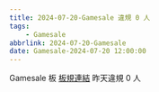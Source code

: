 ```yaml
---
title: 2024-07-20-Gamesale 違規 0 人
tags:
    - Gamesale
abbrlink: 2024-07-20-Gamesale
date: Gamesale-2024-07-20 12:00:00
---
```

Gamesale 板 [板規連結](https://www.ptt.cc/bbs/Gossiping/M.1637425085.A.07D.html)
昨天違規 0 人
